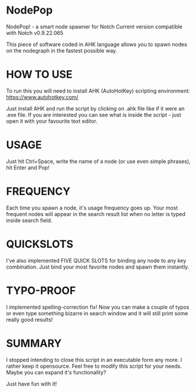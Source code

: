 # NodePop
NodePop! - a smart node spawner for Notch
Current version compatible with Notch v0.9.22.065

This piece of software coded in AHK language allows you to spawn nodes on the nodegraph in the fastest possible way.

# HOW TO USE
To run this you will need to install AHK (AutoHotKey) scripting environment: https://www.autohotkey.com/

Just install AHK and run the script by clicking on .ahk file like if it were an .exe file.
If you are interested you can see what is inside the script - just open it with your favourite text editor.

# USAGE
Just hit Ctrl+Space, write the name of a node (or use even simple phrases), hit Enter and Pop!

# FREQUENCY
Each time you spawn a node, it's usage frequency goes up.
Your most frequent nodes will appear in the search result list when no letter is typed inside search field.

# QUICKSLOTS
I've also implemented FIVE QUICK SLOTS for binding any node to any key combination.
Just bind your most favorite nodes and spawn them instantly.

# TYPO-PROOF
I implemented spelling-correction fix!
Now you can make a couple of typos or even type something bizarre in search window and it will still print some really good results!

# SUMMARY
I stopped intending to close this script in an executable form any more.
I rather keep it opensource.
Feel free to modify this script for your needs.
Maybe you can expand it's functionality?

Just have fun with it!
